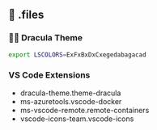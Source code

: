 ## 🔧 .files

### :vampire_man: Dracula Theme
```sh
export LSCOLORS=ExFxBxDxCxegedabagacad
```

### VS Code Extensions
* dracula-theme.theme-dracula
* ms-azuretools.vscode-docker
* ms-vscode-remote.remote-containers
* vscode-icons-team.vscode-icons
